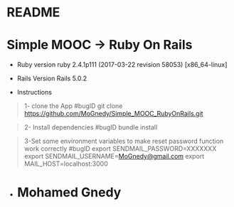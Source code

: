 # README

# Simple MOOC -> Ruby On Rails

* Ruby version
  ruby 2.4.1p111 (2017-03-22 revision 58053) [x86_64-linux]
* Rails Version
  Rails 5.0.2
  
* Instructions

> 1- clone the App
#bugID git clone https://github.com/MoGnedy/Simple_MOOC_RubyOnRails.git

> 2- Install dependencies
#bugID bundle install

  
> 3-Set some environment variables to make reset password function work correctly
#bugID  export SENDMAIL_PASSWORD=XXXXXXX
        export SENDMAIL_USERNAME=MoGnedy@gmail.com
        export MAIL_HOST=localhost:3000



* # Mohamed Gnedy #
